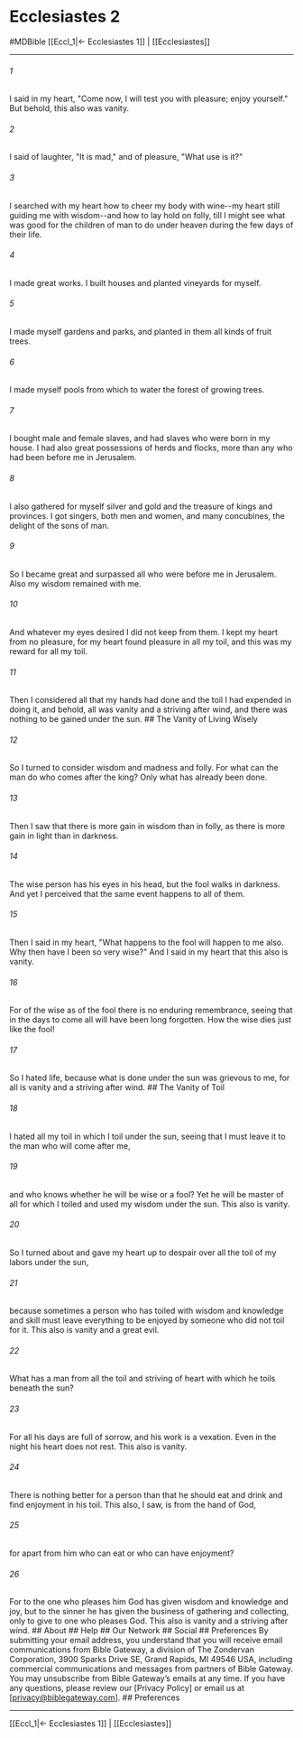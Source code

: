 # Ecclesiastes 2
#MDBible
[[Eccl_1|← Ecclesiastes 1]] | [[Ecclesiastes]]

***


###### 1 
I said in my heart, "Come now, I will test you with pleasure; enjoy yourself." But behold, this also was vanity. 

###### 2 
I said of laughter, "It is mad," and of pleasure, "What use is it?" 

###### 3 
I searched with my heart how to cheer my body with wine--my heart still guiding me with wisdom--and how to lay hold on folly, till I might see what was good for the children of man to do under heaven during the few days of their life. 

###### 4 
I made great works. I built houses and planted vineyards for myself. 

###### 5 
I made myself gardens and parks, and planted in them all kinds of fruit trees. 

###### 6 
I made myself pools from which to water the forest of growing trees. 

###### 7 
I bought male and female slaves, and had slaves who were born in my house. I had also great possessions of herds and flocks, more than any who had been before me in Jerusalem. 

###### 8 
I also gathered for myself silver and gold and the treasure of kings and provinces. I got singers, both men and women, and many concubines, the delight of the sons of man. 

###### 9 
So I became great and surpassed all who were before me in Jerusalem. Also my wisdom remained with me. 

###### 10 
And whatever my eyes desired I did not keep from them. I kept my heart from no pleasure, for my heart found pleasure in all my toil, and this was my reward for all my toil. 

###### 11 
Then I considered all that my hands had done and the toil I had expended in doing it, and behold, all was vanity and a striving after wind, and there was nothing to be gained under the sun. ## The Vanity of Living Wisely 

###### 12 
So I turned to consider wisdom and madness and folly. For what can the man do who comes after the king? Only what has already been done. 

###### 13 
Then I saw that there is more gain in wisdom than in folly, as there is more gain in light than in darkness. 

###### 14 
The wise person has his eyes in his head, but the fool walks in darkness. And yet I perceived that the same event happens to all of them. 

###### 15 
Then I said in my heart, "What happens to the fool will happen to me also. Why then have I been so very wise?" And I said in my heart that this also is vanity. 

###### 16 
For of the wise as of the fool there is no enduring remembrance, seeing that in the days to come all will have been long forgotten. How the wise dies just like the fool! 

###### 17 
So I hated life, because what is done under the sun was grievous to me, for all is vanity and a striving after wind. ## The Vanity of Toil 

###### 18 
I hated all my toil in which I toil under the sun, seeing that I must leave it to the man who will come after me, 

###### 19 
and who knows whether he will be wise or a fool? Yet he will be master of all for which I toiled and used my wisdom under the sun. This also is vanity. 

###### 20 
So I turned about and gave my heart up to despair over all the toil of my labors under the sun, 

###### 21 
because sometimes a person who has toiled with wisdom and knowledge and skill must leave everything to be enjoyed by someone who did not toil for it. This also is vanity and a great evil. 

###### 22 
What has a man from all the toil and striving of heart with which he toils beneath the sun? 

###### 23 
For all his days are full of sorrow, and his work is a vexation. Even in the night his heart does not rest. This also is vanity. 

###### 24 
There is nothing better for a person than that he should eat and drink and find enjoyment in his toil. This also, I saw, is from the hand of God, 

###### 25 
for apart from him who can eat or who can have enjoyment? 

###### 26 
For to the one who pleases him God has given wisdom and knowledge and joy, but to the sinner he has given the business of gathering and collecting, only to give to one who pleases God. This also is vanity and a striving after wind. ## About ## Help ## Our Network ## Social ## Preferences By submitting your email address, you understand that you will receive email communications from Bible Gateway, a division of The Zondervan Corporation, 3900 Sparks Drive SE, Grand Rapids, MI 49546 USA, including commercial communications and messages from partners of Bible Gateway. You may unsubscribe from Bible Gateway&rsquo;s emails at any time. If you have any questions, please review our [Privacy Policy] or email us at [privacy@biblegateway.com]. ## Preferences

***

[[Eccl_1|← Ecclesiastes 1]] | [[Ecclesiastes]]
